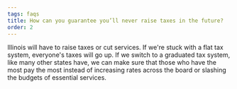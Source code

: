 ```yaml
---
tags: faqs
title: How can you guarantee you’ll never raise taxes in the future?
order: 2
---
```


Illinois will have to raise taxes or cut services. If we're stuck with a flat tax system, everyone's taxes will go up. If we switch to a graduated tax system, like many other states have, we can make sure that those who have the most pay the most instead of increasing rates across the board or slashing the budgets of essential services.
